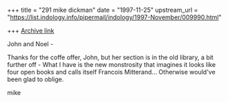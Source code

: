 +++
title = "291 mike dickman"
date = "1997-11-25"
upstream_url = "https://list.indology.info/pipermail/indology/1997-November/009990.html"

+++
[Archive link](https://list.indology.info/pipermail/indology/1997-November/009990.html)

John and Noel -

Thanks for the coffe offer, John, but her section is in the old library, a
bit further off - What I have is the new monstrosity that imagines it looks
like four open books and calls itself Francois Mitterand... Otherwise
would've been glad to oblige.

mike



